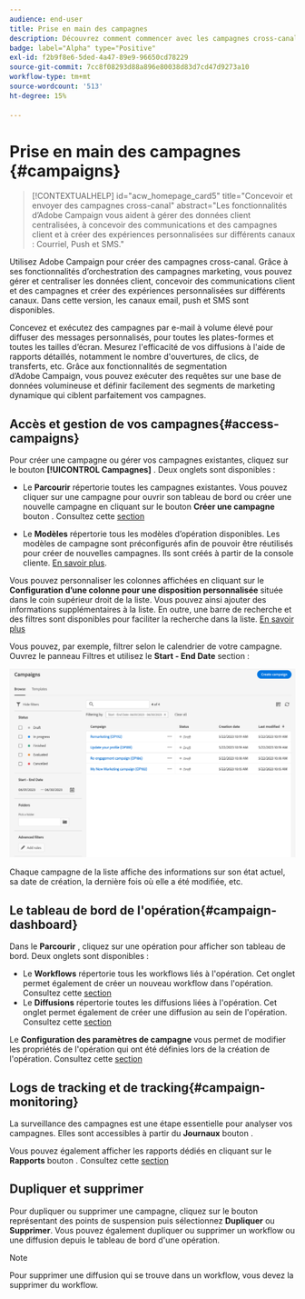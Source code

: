 ```yaml
---
audience: end-user
title: Prise en main des campagnes
description: Découvrez comment commencer avec les campagnes cross-canal.
badge: label="Alpha" type="Positive"
exl-id: f2b9f8e6-5ded-4a47-89e9-96650cd78229
source-git-commit: 7cc8f08293d88a896e80038d83d7cd47d9273a10
workflow-type: tm+mt
source-wordcount: '513'
ht-degree: 15%

---
```



# Prise en main des campagnes {#campaigns}

>[!CONTEXTUALHELP]
>id="acw_homepage_card5"
>title="Concevoir et envoyer des campagnes cross-canal"
>abstract="Les fonctionnalités d’Adobe Campaign vous aident à gérer des données client centralisées, à concevoir des communications et des campagnes client et à créer des expériences personnalisées sur différents canaux : Courriel, Push et SMS."

Utilisez Adobe Campaign pour créer des campagnes cross-canal. Grâce à ses fonctionnalités d’orchestration des campagnes marketing, vous pouvez gérer et centraliser les données client, concevoir des communications client et des campagnes et créer des expériences personnalisées sur différents canaux. Dans cette version, les canaux email, push et SMS sont disponibles.

Concevez et exécutez des campagnes par e-mail à volume élevé pour diffuser des messages personnalisés, pour toutes les plates-formes et toutes les tailles d’écran.
Mesurez l&#39;efficacité de vos diffusions à l&#39;aide de rapports détaillés, notamment le nombre d&#39;ouvertures, de clics, de transferts, etc. Grâce aux fonctionnalités de segmentation d’Adobe Campaign, vous pouvez exécuter des requêtes sur une base de données volumineuse et définir facilement des segments de marketing dynamique qui ciblent parfaitement vos campagnes.

<!--
Get Started with campaigns
Adobe Campaign offers a set of solutions that help you personalize and deliver campaigns across all of your online and offline channels. You can create, configure, execute and analyze marketing campaigns. All marketing campaigns can be managed from a unified control center. Discover how to browse and create marketing campaigns in this section.

Campaigns include actions (deliveries) and processes (importing or extracting files), as well as resources (marketing documents, delivery outlines). They are used in marketing campaigns. Campaigns are part of a program, and programs are included in a campaign plan.
-->

## Accès et gestion de vos campagnes{#access-campaigns}

Pour créer une campagne ou gérer vos campagnes existantes, cliquez sur le bouton **[!UICONTROL Campagnes]** . Deux onglets sont disponibles :

* Le **Parcourir** répertorie toutes les campagnes existantes. Vous pouvez cliquer sur une campagne pour ouvrir son tableau de bord ou créer une nouvelle campagne en cliquant sur le bouton **Créer une campagne** bouton . Consultez cette [section](create-campaigns.md#create-campaigns)

* Le **Modèles** répertorie tous les modèles d’opération disponibles. Les modèles de campagne sont préconfigurés afin de pouvoir être réutilisés pour créer de nouvelles campagnes. Ils sont créés à partir de la console cliente. [En savoir plus](https://experienceleague.adobe.com/docs/campaign/automation/campaign-orchestration/marketing-campaign-templates.html?lang=fr).

Vous pouvez personnaliser les colonnes affichées en cliquant sur le **Configuration d’une colonne pour une disposition personnalisée** située dans le coin supérieur droit de la liste. Vous pouvez ainsi ajouter des informations supplémentaires à la liste. En outre, une barre de recherche et des filtres sont disponibles pour faciliter la recherche dans la liste. [En savoir plus](../get-started/user-interface.md#list-screens)

Vous pouvez, par exemple, filtrer selon le calendrier de votre campagne. Ouvrez le panneau Filtres et utilisez le **Start - End Date** section :

![Liste des campagnes](assets/campaign-filter-on-dates.png)

Chaque campagne de la liste affiche des informations sur son état actuel, sa date de création, la dernière fois où elle a été modifiée, etc.

## Le tableau de bord de l&#39;opération{#campaign-dashboard}

Dans le **Parcourir** , cliquez sur une opération pour afficher son tableau de bord. Deux onglets sont disponibles :

* Le **Workflows** répertorie tous les workflows liés à l&#39;opération. Cet onglet permet également de créer un nouveau workflow dans l&#39;opération. Consultez cette [section](create-campaigns.md#create-campaigns)
* Le **Diffusions** répertorie toutes les diffusions liées à l&#39;opération. Cet onglet permet également de créer une diffusion au sein de l&#39;opération. Consultez cette [section](create-campaigns.md#create-campaigns)

Le **Configuration des paramètres de campagne** vous permet de modifier les propriétés de l&#39;opération qui ont été définies lors de la création de l&#39;opération. Consultez cette [section](create-campaigns.md#create-campaigns)

## Logs de tracking et de tracking{#campaign-monitoring}

La surveillance des campagnes est une étape essentielle pour analyser vos campagnes. Elles sont accessibles à partir du **Journaux** bouton .

Vous pouvez également afficher les rapports dédiés en cliquant sur le **Rapports** bouton . Consultez cette [section](../reporting/campaign-reports.md)

## Dupliquer et supprimer

Pour dupliquer ou supprimer une campagne, cliquez sur le bouton représentant des points de suspension puis sélectionnez **Dupliquer** ou **Supprimer**. Vous pouvez également dupliquer ou supprimer un workflow ou une diffusion depuis le tableau de bord d&#39;une opération.

>[!NOTE]
>
>Pour supprimer une diffusion qui se trouve dans un workflow, vous devez la supprimer du workflow.

